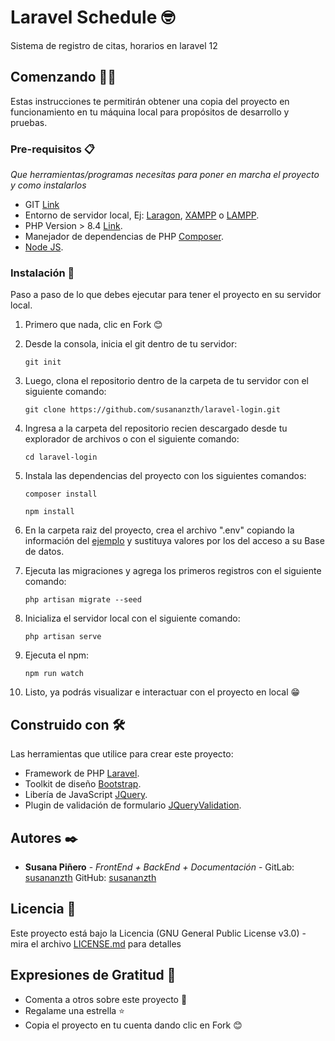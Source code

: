 # Laravel Schedule 🤓

Sistema de registro de citas, horarios en laravel 12

## Comenzando 💪🚀

Estas instrucciones te permitirán obtener una copia del proyecto en funcionamiento en tu máquina local para propósitos de desarrollo y pruebas.

### Pre-requisitos 📋

_Que herramientas/programas necesitas para poner en marcha el proyecto y como instalarlos_

* GIT [Link](https://git-scm.com/downloads)
* Entorno de servidor local, Ej: [Laragon](https://laragon.org/download/), [XAMPP](https://www.apachefriends.org/es/index.html) o [LAMPP](https://bitnami.com/stack/lamp/installer).
* PHP Version > 8.4 [Link](https://www.php.net/downloads.php).
* Manejador de dependencias de PHP [Composer](https://getcomposer.org/download/).
* [Node JS](https://nodejs.org/en/download/).


### Instalación 🔧

Paso a paso de lo que debes ejecutar para tener el proyecto en su servidor local.

 1. Primero que nada, clic en Fork 😊

 2. Desde la consola, inicia el git dentro de tu servidor:
    ```
    git init
    ```
 3. Luego, clona el repositorio dentro de la carpeta de tu servidor con el siguiente comando:
    ```
    git clone https://github.com/susananzth/laravel-login.git
    ```
 4. Ingresa a la carpeta del repositorio recien descargado desde tu explorador de archivos o con el siguiente comando:
    ```
    cd laravel-login
    ```
 5. Instala las dependencias del proyecto con los siguientes comandos:
    ```
    composer install
    ```
    ```
    npm install
    ```
 5. En la carpeta raiz del proyecto, crea el archivo ".env" copiando la información del [ejemplo](https://github.com/susananzth/laravel-login/blob/main/.env.example) y sustituya valores por los del acceso a su Base de datos.

 6. Ejecuta las migraciones y agrega los primeros registros con el siguiente comando:
    ```
    php artisan migrate --seed
    ```
 7. Inicializa el servidor local con el siguiente comando:
    ```
    php artisan serve
    ```
 8. Ejecuta el npm:
    ```
    npm run watch
    ```
 9. Listo, ya podrás visualizar e interactuar con el proyecto en local  😁

## Construido con 🛠️

Las herramientas que utilice para crear este proyecto:

* Framework de PHP [Laravel](https://laravel.com/docs/8.x).
* Toolkit de diseño [Bootstrap](https://getbootstrap.com/docs/5.0/getting-started/introduction/).
* Libería de JavaScript [JQuery](https://jquery.com/).
* Plugin de validación de formulario [JQueryValidation](https://jqueryvalidation.org/).

## Autores ✒️

* **Susana Piñero** - *FrontEnd + BackEnd + Documentación* - GitLab: [susananzth](https://gitlab.com/susananzth) GitHub: [susananzth](https://github.com/susananzth)

## Licencia 📄

Este proyecto está bajo la Licencia (GNU General Public License v3.0) - mira el archivo [LICENSE.md](https://github.com/susananzth/laravel-login/blob/main/LICENSE.md) para detalles

## Expresiones de Gratitud 🎁

* Comenta a otros sobre este proyecto 📢
* Regalame una estrella ⭐
* Copia el proyecto en tu cuenta dando clic en Fork 😊
